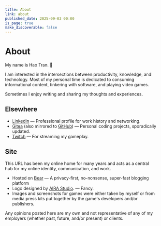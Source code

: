 ```yaml
---
title: About
link: about
published_date: 2025-09-03 00:00
is_page: true
make_discoverable: false
---
```


# About

My name is Hao Tran. 👋

I am interested in the intersections between productivity, knowledge, and technology. Most of my personal time is dedicated to consuming informational content, tinkering with software, and playing video games.

Sometimes I enjoy writing and sharing my thoughts and experiences.

## Elsewhere

- [LinkedIn](https://www.linkedin.com/in/haothitran/) — Professional profile for work history and networking.
- [Gitea](https://forge.haothitran.com/KlazHTT) (also mirrored to [GitHub](https://github.com/KlazHTT)) — Personal coding projects, sporadically updated.
- [Twitch](https://www.twitch.tv/klazhtt) — For streaming my gameplay.

## Site
This URL has been my online home for many years and acts as a central hub for my online identity, communication, and work.

- Hosted on [Bear](https://bearblog.dev/) — A privacy-first, no-nonsense, super-fast blogging platform
- Logo designed by [AIRA Studio](https://www.linkedin.com/in/aira-studio-902a37243/). — Fancy.
- Images and screenshots for games were either taken by myself or from media press kits put together by the game's developers and/or publishers.

Any opinions posted here are my own and not representative of any of my employers (whether past, future, and/or present) or clients.
